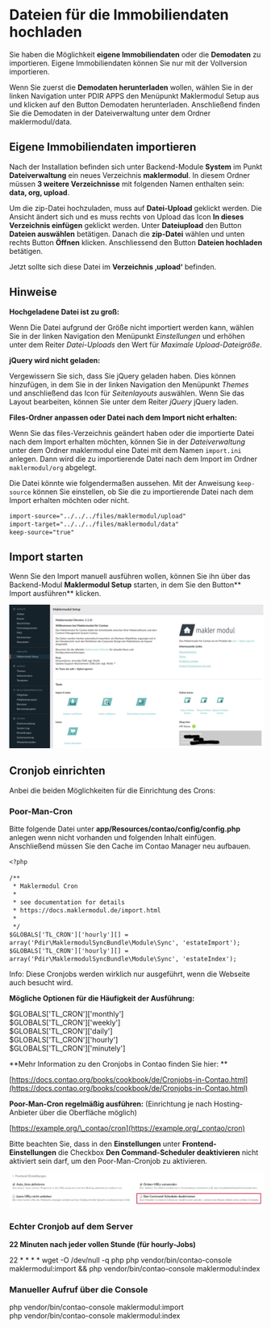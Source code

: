 # Dateien für die Immobiliendaten hochladen

Sie haben die Möglichkeit **eigene Immobiliendaten** oder die **Demodaten** zu importieren. Eigene Immobiliendaten können Sie nur mit der Vollversion importieren.

Wenn Sie zuerst die **Demodaten herunterladen** wollen, wählen Sie in der linken Navigation unter PDIR APPS den Menüpunkt Maklermodul Setup aus und klicken auf den Button Demodaten herunterladen. Anschließend finden Sie die Demodaten in der Dateiverwaltung unter dem Ordner maklermodul/data.

## Eigene Immobiliendaten importieren

Nach der Installation befinden sich unter Backend-Module **System** im Punkt **Dateiverwaltung** ein neues Verzeichnis **maklermodul**. In diesem Ordner müssen **3 weitere Verzeichnisse** mit folgenden Namen enthalten sein: **data, org, upload**.

Um die zip-Datei hochzuladen, muss auf **Datei-Upload** geklickt werden. Die Ansicht ändert sich und es muss rechts von Upload das Icon **In dieses Verzeichnis einfügen** geklickt werden. Unter **Dateiupload** den Button **Dateien auswählen** betätigen. Danach die **zip-Datei** wählen und unten rechts Button **Öffnen** klicken. Anschliessend den Button **Dateien hochladen** betätigen.

Jetzt sollte sich diese Datei im **Verzeichnis ‚upload‘** befinden.

## Hinweise

**Hochgeladene Datei ist zu groß:**

Wenn Die Datei aufgrund der Größe nicht importiert werden kann, wählen Sie in der linken Navigation den Menüpunkt _Einstellungen_ und erhöhen unter dem Reiter _Datei-Uploads_ den Wert für _Maximale Upload-Dateigröße_.

**jQuery wird nicht geladen:**

Vergewissern Sie sich, dass Sie jQuery geladen haben. Dies können hinzufügen, in dem Sie in der linken Navigation den Menüpunkt _Themes_ und anschließend das Icon für _Seitenlayouts_ auswählen. Wenn Sie das Layout bearbeiten, können Sie unter dem Reiter _jQuery_ jQuery laden.

**Files-Ordner anpassen oder Datei nach dem Import nicht erhalten:**

Wenn Sie das files-Verzeichnis geändert haben oder die importierte Datei nach dem Import erhalten möchten, können Sie in der _Dateiverwaltung_ unter dem Ordner maklermodul eine Datei mit dem Namen `import.ini` anlegen. Dann wird die zu importierende Datei nach dem Import im Ordner `maklermodul/org` abgelegt.

Die Datei könnte wie folgendermaßen aussehen. Mit der Anweisung `keep-source` können Sie einstellen, ob Sie die zu importierende Datei nach dem Import erhalten möchten oder nicht.

```
import-source="../../../files/maklermodul/upload"
import-target="../../../files/maklermodul/data"
keep-source="true"
```

## Import starten

Wenn Sie den Import manuell ausführen wollen, können Sie ihn über das Backend-Modul **Maklermodul Setup** starten, in dem Sie den Button** Import ausführen** klicken.

![](../_images/maklermodul/import/contao4_maklermodul_setup.png)

## Cronjob einrichten

Anbei die beiden Möglichkeiten für die Einrichtung des Crons:

### Poor-Man-Cron

Bitte folgende Datei unter **app/Resources/contao/config/config.php** anlegen wenn nicht vorhanden und folgenden Inhalt einfügen. Anschließend müssen Sie den Cache im Contao Manager neu aufbauen.

```
<?php

/**
 * Maklermodul Cron
 *
 * see documentation for details
 * https://docs.maklermodul.de/import.html
 *
 */
$GLOBALS['TL_CRON']['hourly'][] = array('Pdir\MaklermodulSyncBundle\Module\Sync', 'estateImport');
$GLOBALS['TL_CRON']['hourly'][] = array('Pdir\MaklermodulSyncBundle\Module\Sync', 'estateIndex');
```

Info: Diese Cronjobs werden wirklich nur ausgeführt, wenn die Webseite auch besucht wird.

**Mögliche Optionen für die Häufigkeit der Ausführung:**

$GLOBALS\['TL\_CRON'\]\['monthly'\]  
$GLOBALS\['TL\_CRON'\]\['weekly'\]  
$GLOBALS\['TL\_CRON'\]\['daily'\]  
$GLOBALS\['TL\_CRON'\]\['hourly'\]  
$GLOBALS\['TL\_CRON'\]\['minutely'\]

**Mehr Information zu den Cronjobs in Contao finden Sie hier: **

[https://docs.contao.org/books/cookbook/de/Cronjobs-in-Contao.html](https://docs.contao.org/books/cookbook/de/Cronjobs-in-Contao.html)

**Poor-Man-Cron regelmäßig ausführen:** \(Einrichtung je nach Hosting-Anbieter über die Oberfläche möglich\)

[https://example.org/\_contao/cron](https://example.org/_contao/cron)

Bitte beachten Sie, dass in den **Einstellungen** unter **Frontend-Einstellungen** die Checkbox **Den Command-Scheduler deaktivieren** nicht aktiviert sein darf, um den Poor-Man-Cronjob zu aktivieren.

![](../_images/maklermodul/import/cronjob_aktivieren_einstellungen.png)

### Echter Cronjob auf dem Server

**22 Minuten nach jeder vollen Stunde \(für hourly-Jobs\)**

22 \* \* \* \* wget -O /dev/null -q php php vendor/bin/contao-console maklermodul:import && php vendor/bin/contao-console maklermodul:index

### Manueller Aufruf über die Console

php vendor/bin/contao-console maklermodul:import  
php vendor/bin/contao-console maklermodul:index

